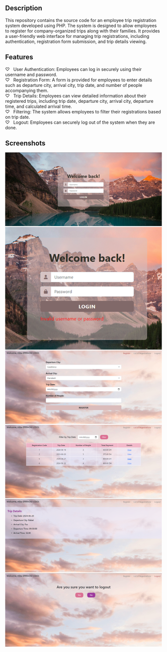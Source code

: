 ## Description
This repository contains the source code for an employee trip registration system developed using PHP. The system is designed to allow employees to register for company-organized trips along with their families. It provides a user-friendly web interface for managing trip registrations, including authentication, registration form submission, and trip details viewing.

## Features
♡ &nbsp;  User Authentication: Employees can log in securely using their username and password.  
♡ &nbsp;  Registration Form: A form is provided for employees to enter details such as departure city, arrival city, trip date, and number of people accompanying them.  
♡ &nbsp;  Trip Details: Employees can view detailed information about their registered trips, including trip date, departure city, arrival city, departure time, and calculated arrival time.  
♡ &nbsp;  Filtering: The system allows employees to filter their registrations based on trip date.  
♡ &nbsp;  Logout: Employees can securely log out of the system when they are done.  

## Screenshots
<img src="screenshots/login.png">
<img src="screenshots/invalidLogin.png">
<img src="screenshots/register.png">
<img src="screenshots/list.png">
<img src="screenshots/details.png">
<img src="screenshots/logout.png">
